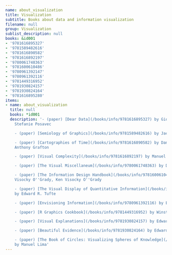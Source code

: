 ```yaml
---
name: about_visualization
title: Visualization
subtitle: Books about data and information visualization
filename: null
group: Visualization
sublist_description: null
books: &id001
- '9781616895327'
- '9781589482616'
- '9781616890582'
- '9781616892197'
- '9780061748363'
- '9781600610486'
- '9780961392147'
- '9780961392116'
- '9781449316952'
- '9781930824157'
- '9781930824164'
- '9781616895280'
items:
- name: about_visualization
  title: null
  books: *id001
  description: '- (paper) [Dear Data](/books/info/9781616895327) by Giorgia Lupi,
    Stefanie Posavec

    - (paper) [Semiology of Graphics](/books/info/9781589482616) by Jacques Bertin

    - (paper) [Cartographies of Time](/books/info/9781616890582) by Daniel Rosenberg,
    Anthony Grafton

    - (paper) [Visual Complexity](/books/info/9781616892197) by Manuel Lima

    - (paper) [The Visual Miscellaneum](/books/info/9780061748363) by David McCandless

    - (paper) [The Information Design Handbook](/books/info/9781600610486) by Jenn
    Visocky O''Grady, Ken Visocky O''Grady

    - (paper) [The Visual Display of Quantitative Information](/books/info/9780961392147)
    by Edward R. Tufte

    - (paper) [Envisioning Information](/books/info/9780961392116) by Edward R. Tufte

    - (paper) [R Graphics Cookbook](/books/info/9781449316952) by Winston Chang

    - (paper) [Visual Explanations](/books/info/9781930824157) by Edward R. Tufte

    - (paper) [Beautiful Evidence](/books/info/9781930824164) by Edward R. Tufte

    - (paper) [The Book of Circles: Visualizing Spheres of Knowledge](/books/info/9781616895280)
    by Manuel Lima'
---
```


